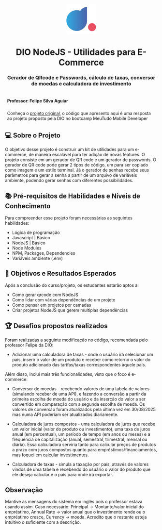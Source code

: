 <!--START_SECTION:header-->
<div align="center">
  <p align="center">
    <img 
      alt="DIO Education" 
      src="https://raw.githubusercontent.com/digitalinnovationone/template-github-trilha/main/.github/assets/logo.webp" 
      width="100px" 
    />
    <h1>DIO NodeJS - Utilidades para E-Commerce</h1>
    <h3>Gerador de QRcode e Passwords, cálculo de taxas, conversor de moedas e calculadora de investimento 
  </p>
</div>
<!--END_SECTION:header-->

<!--  -->
<table align="center">
<thead>
  <tr>
    <td>
        <p align="center"> <h4> Professor: Felipe Silva Aguiar</h4></p>
    </td>
      </tr>
       <tr>
    <td>
Conheça o <a href = "https://github.com/digitalinnovationone/formacao-nodejs/tree/main/projeto-qrcode">projeto original</a>, o código que apresento aqui é uma resposta ao projeto proposto pela DIO no bootcamp MeuTudo Mobile Developer<br>
 </td>
      </tr>
</thead>
</table>
<!--  -->


## 💻 Sobre o Projeto

O objetivo desse projeto é construir um kit de utilidades para um e-commerce, de maneira escalável para ter adição de novas features.
O projeto consiste em um gerador de QR code e um gerador de passwords. 
O gerador de QR code pode gerar 2 tipos de código, um para ser copiado como imagem e um estilo terminal. 
Já o gerador de senhas recebe seus parâmetros para gerar a senha a partir de um arquivo de variáveis ambiente, podendo gerar senhas com diferentes possibilidades.

## 📚 Pré-requisitos de Habilidades e Níveis de Conhecimento

Para compreender esse projeto foram necessárias as seguintes habilidades:

- Lógica de programação
- Javascript | Básico
- NodeJS | Básico
- Node Modules
- NPM, Packages, Dependencies
- Variáveis ambiente (.env)

## 🎯 Objetivos e Resultados Esperados

Após a conclusão do curso/projeto, os estudantes estarão aptos a:

- Como gerar qrcode com NodeJS
- Como lidar com várias dependências de um projeto
- Como pensar em projetos por camadas
- Criar projetos NodeJS que gerem multiplas dependências

<!--START_SECTION:footer-->

## 🏆 Desafios propostos realizados

Foram realizadas a seguinte modificação no código, recomendada pelo professor Felipe da DIO: 
- Adicionar uma calculadora de taxas - onde o usuário irá selecionar um país, inserir o valor de um produto e receber como retorno o valor do produto adicionado das tarifas/taxas correspondentes àquele país.

Além disso, inclui mais três funcionalidades, visto que o foco é e-commerce:
- Conversor de moedas - recebendo valores de uma tabela de valores (simulando receber de uma API), e fazendo a conversão a partir da primeira escolha de moeda do usuário e da inserção do valor a ser convertido em comparação com a segunda escolha de moeda. Os valores de conversão foram atualizados pela última vez em 30/08/2025 mas numa API poderiam ser atualizados diariamente.

- Calculadora de juros compostos - uma calculadora de juros que recebe um valor inicial (valor do produto ou investimento), uma taxa de juros anual (em percentual), um período de tempo (em anos ou meses) e a frequência de capitalização (anual, semestral, trimestral, mensal ou diária). Essa calculadora serviria tanto para calcular preços de produtos a prazo com juros compostos quanto para empréstimos/financiamentos, mas foquei em calcular investimentos.

- Calculadora de taxas - simula a taxação por país, através de valores vindos de uma tabela e recebendo do usuário o valor do produto que ele deseja calcular e o país para onde irá exportar.


## Observação

Mantive as mensagens do sistema em inglês pois o professor estava usando assim. Caso necessário: Principal -> Montante/valor inicial do empréstimo, Annual Rate -> valor anual que o investimento rende ou o empréstimo cresce, Currency -> moeda. Acredito que o restante esteja intuitivo o suficiente com a descrição. 
